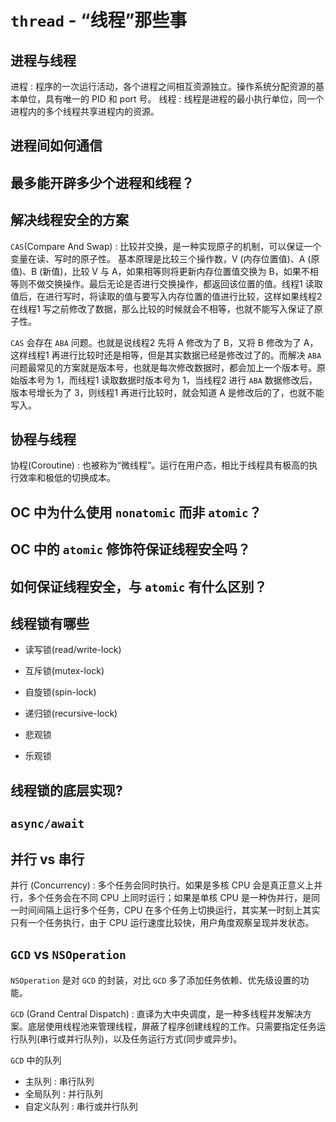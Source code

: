# `thread` - “线程”那些事

## 进程与线程

  进程 : 程序的一次运行活动，各个进程之间相互资源独立。操作系统分配资源的基本单位，具有唯一的 PID 和 port 号。
  线程 : 线程是进程的最小执行单位，同一个进程内的多个线程共享进程内的资源。

## 进程间如何通信

## 最多能开辟多少个进程和线程？

## 解决线程安全的方案

  `CAS`(Compare And Swap) : 比较并交换，是一种实现原子的机制，可以保证一个变量在读、写时的原子性。
  基本原理是比较三个操作数，V (内存位置值)、A (原值)、B (新值)，比较 V 与 A，如果相等则将更新内存位置值交换为 B，如果不相等则不做交换操作。最后无论是否进行交换操作，都返回该位置的值。线程1 读取值后，在进行写时，将读取的值与要写入内存位置的值进行比较，这样如果线程2 在线程1 写之前修改了数据，那么比较的时候就会不相等，也就不能写入保证了原子性。
  
  `CAS` 会存在 `ABA` 问题。也就是说线程2 先将 A 修改为了 B，又将 B 修改为了 A，这样线程1 再进行比较时还是相等，但是其实数据已经是修改过了的。而解决 `ABA` 问题最常见的方案就是版本号，也就是每次修改数据时，都会加上一个版本号。原始版本号为 1，而线程1 读取数据时版本号为 1，当线程2 进行 `ABA` 数据修改后，版本号增长为了 3，则线程1 再进行比较时，就会知道 A 是修改后的了，也就不能写入。

## 协程与线程

  协程(Coroutine) : 也被称为“微线程”。运行在用户态，相比于线程具有极高的执行效率和极低的切换成本。

## OC 中为什么使用 `nonatomic` 而非 `atomic`？

## OC 中的 `atomic` 修饰符保证线程安全吗？

## 如何保证线程安全，与 `atomic` 有什么区别？

## 线程锁有哪些

- 读写锁(read/write-lock)
- 互斥锁(mutex-lock)
- 自旋锁(spin-lock)
- 递归锁(recursive-lock)

- 悲观锁
- 乐观锁

## 线程锁的底层实现?

## `async/await`

## 并行 vs 串行

  并行 (Concurrency) : 多个任务会同时执行。如果是多核 CPU 会是真正意义上并行，多个任务会在不同 CPU 上同时运行；如果是单核 CPU 是一种伪并行，是同一时间间隔上运行多个任务，CPU 在多个任务上切换运行，其实某一时刻上其实只有一个任务执行，由于 CPU 运行速度比较快，用户角度观察呈现并发状态。

## `GCD` vs `NSOperation`

  `NSOperation` 是对 `GCD` 的封装，对比 `GCD` 多了添加任务依赖、优先级设置的功能。
  
  `GCD` (Grand Central Dispatch) : 直译为大中央调度，是一种多线程并发解决方案。底层使用线程池来管理线程，屏蔽了程序创建线程的工作。只需要指定任务运行队列(串行或并行队列)，以及任务运行方式(同步或异步)。
  
  `GCD` 中的队列
   * 主队列 : 串行队列
   * 全局队列 : 并行队列
   * 自定义队列 : 串行或并行队列
